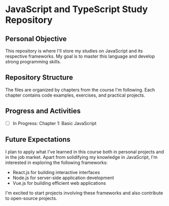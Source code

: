 # JavaScript and TypeScript Study Repository

## Personal Objective
This repository is where I'll store my studies on JavaScript and its respective frameworks. My goal is to master this language and develop strong programming skills.

## Repository Structure
The files are organized by chapters from the course I'm following. Each chapter contains code examples, exercises, and practical projects.

## Progress and Activities
- [ ] In Progress: Chapter 1: Basic JavaScript

## Future Expectations
I plan to apply what I've learned in this course both in personal projects and in the job market. Apart from solidifying my knowledge in JavaScript, I'm interested in exploring the following frameworks:
- React.js for building interactive interfaces
- Node.js for server-side application development
- Vue.js for building efficient web applications

I'm excited to start projects involving these frameworks and also contribute to open-source projects.
